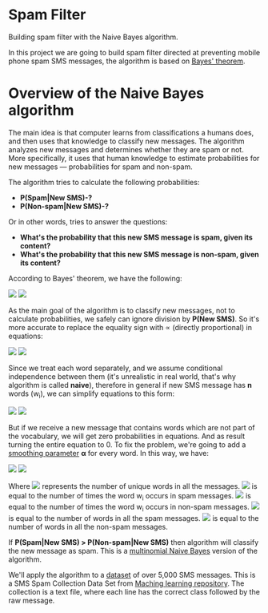 # Spam Filter
Building spam filter with the Naive Bayes algorithm.

In this project we are going to build spam filter directed at preventing mobile phone spam SMS messages, the algorithm is based on [Bayes' theorem](https://en.wikipedia.org/wiki/Bayes%27_theorem).

# Overview of the Naive Bayes algorithm
The main idea is that computer learns from classifications a humans does, and then uses that knowledge to classify new messages. The algorithm analyzes new messages and determines whether they are spam or not. More specifically, it uses that human knowledge to estimate probabilities for new messages — probabilities for spam and non-spam.

The algorithm tries to calculate the following probabilities:
- __P(Spam|New SMS)-?__
- __P(Non-spam|New SMS)-?__

Or in other words, tries to answer the questions:
- __What's the probability that this new SMS message is spam, given its content?__
- __What's the probability that this new SMS message is non-spam, given its content?__

According to Bayes' theorem, we have the following:

<img src="https://latex.codecogs.com/svg.latex?%5Cfn_cm%20%5Clarge%20P%28Spam%5Cmid%20New%20SMS%29%20%3D%20%5Cfrac%7BP%28Spam%29%5Ctimes%20P%28New%20SMS%5Cmid%20Spam%29%7D%7BP%28New%20SMS%29%7D">
<img src="https://latex.codecogs.com/svg.latex?%5Cfn_cm%20%5Clarge%20P%28Non-spam%5Cmid%20New%20SMS%29%20%3D%20%5Cfrac%7BP%28Non-spam%29%5Ctimes%20P%28New%20SMS%5Cmid%20Non-spam%29%7D%7BP%28New%20SMS%29%7D">

As the main goal of the algorithm is to classify new messages, not to calculate probabilities, we safely can ignore division by __P(New SMS)__. So it's more accurate to replace the equality sign with ∝ (directly proportional) in equations:

<img src="https://latex.codecogs.com/svg.latex?%5Cfn_cm%20%5Clarge%20P%28Spam%5Cmid%20New%20SMS%29%20%5Cpropto%20P%28Spam%29%5Ctimes%20P%28New%20SMS%5Cmid%20Spam%29">
<img src="https://latex.codecogs.com/svg.latex?%5Cfn_cm%20%5Clarge%20P%28Non-spam%5Cmid%20New%20SMS%29%20%5Cpropto%20P%28Non-spam%29%5Ctimes%20P%28New%20SMS%5Cmid%20Non-spam%29">

Since we treat each word separately, and we assume conditional independence between them (it's unrealistic in real world, that's why algorithm is called __naive__), therefore in general if new SMS message has __n__ words (w<sub>i</sub>), we can simplify equations to this form:

<img src="https://latex.codecogs.com/svg.latex?%5Cfn_cm%20%5Clarge%20P%28Spam%5Cmid%20w_%7B1%7D%2C%20w_%7B2%7D%2C...w_%7Bn%7D%29%20%5Cpropto%20P%28Spam%29%5Ctimes%20P%28w_%7B1%7D%5Cmid%20Spam%29%5Ctimes%20P%28w_%7B2%7D%5Cmid%20Spam%29%5Ctimes%20...%5Ctimes%20P%28w_%7Bn%7D%5Cmid%20Spam%29">

<img src="https://latex.codecogs.com/svg.latex?%5Cfn_cm%20%5Clarge%20P%28Non-spam%5Cmid%20w_%7B1%7D%2Cw_%7B2%7D%2C...w_%7Bn%7D%29%20%5Cpropto%20P%28Non-spam%29%5Ctimes%20P%28w_%7B1%7D%5Cmid%20Non-spam%29%5Ctimes%20P%28w_%7B2%7D%5Cmid%20Non-spam%29%5Ctimes...%5Ctimes%20P%28w_%7Bn%7D%5Cmid%20Non-spam%29">

But if we receive a new message that contains words which are not part of the vocabulary, we will get zero probabilities in equations. And as result turning the entire equation to 0. To fix the problem, we're going to add a [smoothing parameter](https://en.wikipedia.org/wiki/Additive_smoothing) __α__ for every word.
In this way, we have:

<img src="https://latex.codecogs.com/svg.latex?%5Cfn_cm%20%5Clarge%20P%28w_%7Bi%7D%5Cmid%20Spam%29%20%3D%20%5Cfrac%7BN_%7Bw_%7Bi%7D%5Cmid%20Spam%7D%20&plus;%20%5Calpha%20%7D%7BN_%7BSpam%7D%20&plus;%20%5Calpha%20%5Ctimes%20N_%7BVocabulary%7D%7D">

<img src="https://latex.codecogs.com/svg.latex?%5Cfn_cm%20%5Clarge%20P%28w_%7Bi%7D%5Cmid%20Non-spam%29%20%3D%20%5Cfrac%7BN_%7Bw_%7Bi%7D%5Cmid%20Non-spam%7D%20&plus;%20%5Calpha%20%7D%7BN_%7BNon-spam%7D%20&plus;%20%5Calpha%5Ctimes%20N_%7BVocabulary%7D%7D">

Where <img src="https://latex.codecogs.com/svg.latex?%5Cfn_cm%20%5Clarge%20N_%7BVocabulary%7D">  represents the number of unique words in all the messages. <img src="https://latex.codecogs.com/svg.latex?%5Cfn_cm%20%5Clarge%20N_%7Bw_%7Bi%7D%5Cmid%20Non-spam%7D"> is equal to the number of times the word w<sub>i</sub> occurs in spam messages. <img src="https://latex.codecogs.com/svg.latex?%5Cfn_cm%20%5Clarge%20N_%7Bw_%7Bi%7D%5Cmid%20Spam%7D"> is equal to the number of times the word w<sub>i</sub> occurs in non-spam messages. <img src="https://latex.codecogs.com/svg.latex?%5Cfn_cm%20N_%7BSpam%7D"> is equal to the number of words in all the spam messages. <img src="https://latex.codecogs.com/svg.latex?%5Cfn_cm%20%5Clarge%20N_%7BNon-spam%7D"> is equal to the number of words in all the non-spam messages.

If __P(Spam|New SMS) > P(Non-spam|New SMS)__ then algorithm will classify the new message as spam.
This is a [multinomial Naive Bayes](https://scikit-learn.org/stable/modules/naive_bayes.html#multinomial-naive-bayes) version of the algorithm.

We'll apply the algorithm to a [dataset](https://archive.ics.uci.edu/ml/datasets/sms+spam+collection) of over 5,000 SMS messages. This is a SMS Spam Collection Data Set from [Maching learning repository](https://archive.ics.uci.edu/ml/index.php). The collection is a text file, where each line has the correct class followed by the raw message.
